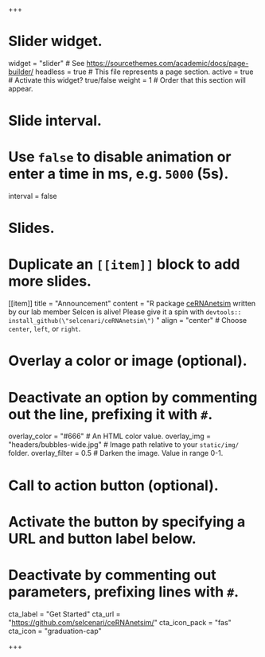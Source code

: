 +++
# Slider widget.
widget = "slider"  # See https://sourcethemes.com/academic/docs/page-builder/
headless = true  # This file represents a page section.
active = true  # Activate this widget? true/false
weight = 1  # Order that this section will appear.

# Slide interval.
# Use `false` to disable animation or enter a time in ms, e.g. `5000` (5s).
interval = false

# Slides.
# Duplicate an `[[item]]` block to add more slides.
[[item]]
  title = "Announcement"
  content = "R package [ceRNAnetsim](https://github.com/selcenari/ceRNAnetsim) written by our lab member Selcen is alive! Please give it a spin with `devtools:: install_github(\"selcenari/ceRNAnetsim\")` "
  align = "center"  # Choose `center`, `left`, or `right`.

  # Overlay a color or image (optional).
  #   Deactivate an option by commenting out the line, prefixing it with `#`.
  overlay_color = "#666"  # An HTML color value.
  overlay_img = "headers/bubbles-wide.jpg"  # Image path relative to your `static/img/` folder.
  overlay_filter = 0.5  # Darken the image. Value in range 0-1.

  # Call to action button (optional).
  #   Activate the button by specifying a URL and button label below.
  #   Deactivate by commenting out parameters, prefixing lines with `#`.
  cta_label = "Get Started"
  cta_url = "https://github.com/selcenari/ceRNAnetsim/"
  cta_icon_pack = "fas"
  cta_icon = "graduation-cap"


+++
